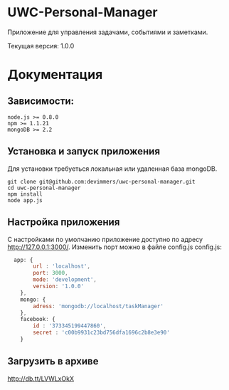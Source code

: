 UWC-Personal-Manager
====================
Приложение для управления задачами, событиями и заметками.

Текущая версия: 1.0.0

Документация
====================
Зависимости:
------------
```  
node.js >= 0.8.0
npm >= 1.1.21
mongoDB >= 2.2
```  

Установка и запуск приложения
-----------------------------
Для установки требуеться локальная или удаленная база mongoDB. 
```  
git clone git@github.com:devimmers/uwc-personal-manager.git
cd uwc-personal-manager
npm install
node app.js
```  
Настройка приложения
--------------------

С настройками по умолчанию приложение доступно по адресу http://127.0.0.1:3000/. Изменить порт можно в файле config.js
config.js:
```javascript
  app: {
        url : 'localhost',
        port: 3000,
        mode: 'development',
        version: '1.0.0'
    },
    mongo: {
        adress: 'mongodb://localhost/taskManager'
    },
    facebook: {
        id : '373345199447860',
        secret : 'c00b9931c23bd756dfa1696c2b8e3e90'
    }
```  
Загрузить в архиве
------------------
http://db.tt/LVWLxOkX

